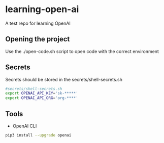 # learning-open-ai
A test repo for learning OpenAI

## Opening the project
Use the ./open-code.sh script to open code with the correct environment

## Secrets
Secrets should be stored in the secrets/shell-secrets.sh
``` sh
#secrets/shell-secrets.sh
export OPENAI_API_KEY='sk-*****'
export OPENAI_API_ORG='org-****'
```

## Tools
- OpenAI CLI
``` sh
pip3 install --upgrade openai
```